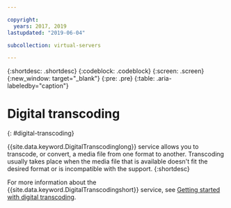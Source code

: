 ```yaml
---

copyright:
  years: 2017, 2019
lastupdated: "2019-06-04"

subcollection: virtual-servers

---
```


{:shortdesc: .shortdesc}
{:codeblock: .codeblock}
{:screen: .screen}
{:new_window: target="_blank"}
{:pre: .pre}
{:table: .aria-labeledby="caption"}


# Digital transcoding
{: #digital-transcoding}

{{site.data.keyword.DigitalTranscodinglong}} service allows you to transcode, or convert, a media file from one format to another. Transcoding usually takes place when the media file that is available doesn't fit the desired format or is incompatible with the support.
{:shortdesc}

For more information about the {{site.data.keyword.DigitalTranscodingshort}} service, see [Getting started with digital transcoding](/docs/infrastructure/digital-transcoding?topic=digital-transcoding-getting-started-digital-transcoding).
